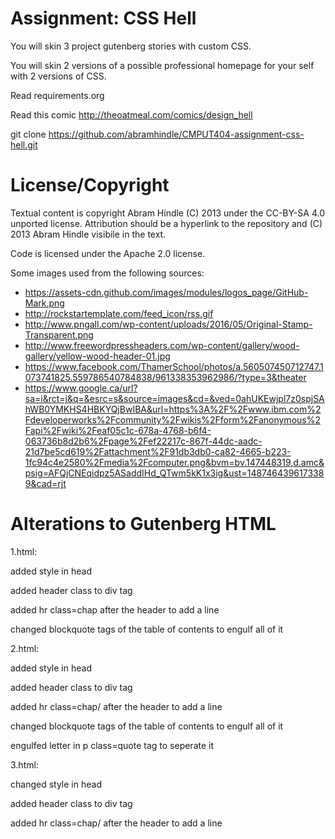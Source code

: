 Assignment: CSS Hell
====================

You will skin 3 project gutenberg stories with custom CSS.

You will skin 2 versions of a possible professional homepage for your
self with 2 versions of CSS.

Read requirements.org

Read this comic http://theoatmeal.com/comics/design_hell

git clone https://github.com/abramhindle/CMPUT404-assignment-css-hell.git

License/Copyright
=================

Textual content is copyright Abram Hindle (C) 2013 under the CC-BY-SA
4.0 unported license. Attribution should be a hyperlink to the
repository and (C) 2013 Abram Hindle visibile in the text.

Code is licensed under the Apache 2.0 license.

Some images used from the following sources:
* https://assets-cdn.github.com/images/modules/logos_page/GitHub-Mark.png
* http://rockstartemplate.com/feed_icon/rss.gif
* http://www.pngall.com/wp-content/uploads/2016/05/Original-Stamp-Transparent.png
* http://www.freewordpressheaders.com/wp-content/gallery/wood-gallery/yellow-wood-header-01.jpg
* https://www.facebook.com/ThamerSchool/photos/a.560507450712747.1073741825.559786540784838/961338353962986/?type=3&theater
* https://www.google.ca/url?sa=i&rct=j&q=&esrc=s&source=images&cd=&ved=0ahUKEwjpl7z0spjSAhWB0YMKHS4HBKYQjBwIBA&url=https%3A%2F%2Fwww.ibm.com%2Fdeveloperworks%2Fcommunity%2Fwikis%2Fform%2Fanonymous%2Fapi%2Fwiki%2Feaf05c1c-678a-4768-b6f4-063736b8d2b6%2Fpage%2Fef22217c-867f-44dc-aadc-21d7be5cd619%2Fattachment%2F91db3db0-ca82-4665-b223-1fc94c4e2580%2Fmedia%2Fcomputer.png&bvm=bv.147448319,d.amc&psig=AFQjCNEqidpz5ASaddIHd_QTwm5kK1x3ig&ust=1487464396173389&cad=rjt

Alterations to Gutenberg HTML
=============================

1.html:

added style in head

added header class to div tag

added hr class=chap after the header to add a line

changed blockquote tags of the table of contents to engulf all of it

2.html:

  added style in head
  
  added header class to div tag
  
  added hr class=chap/ after the header to add a line
  
  changed blockquote tags of the table of contents to engulf all of it
  
  engulfed letter in p class=quote tag to seperate it

3.html:

  changed style in head
  
  added header class to div tag
  
  added hr class=chap/ after the header to add a line
